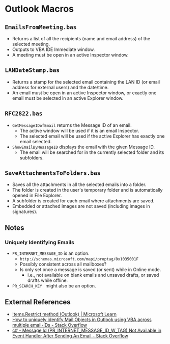 # Outlook Macros
## `EmailsFromMeeting.bas`
- Returns a list of all the recipients (name and email address) of the selected meeting.
- Outputs to VBA IDE Immediate window.
- A meeting must be open in an active Inspector window.

## `LANDateStamp.bas`
- Returns a stamp for the selected email containing the LAN ID (or email address for external users) and the date/time.
- An email must be open in an active Inspector window, or exactly one email must be selected in an active Explorer window.
  
## `RFC2822.bas`
- `GetMessageIDofEmail` returns the Message ID of an email.
  - The active window will be used if it is an email Inspector.
  - The selected email will be used if the active Explorer has exactly one email selected. 
- `ShowEmailByMessageID` displays the email with the given Message ID.
  - The email will be searched for in the currently selected folder and its subfolders.

## `SaveAttachmentsToFolders.bas`
- Saves all the attachments in all the selected emails into a folder.
- The folder is created in the user's temporary folder and is automatically opened in File Explorer.
- A subfolder is created for each email where attachments are saved.
- Embedded or attached images are not saved (including images in signatures).

## Notes
### Uniquely Identifying Emails
- `PR_INTERNET_MESSAGE_ID` is an option.
  - `http://schemas.microsoft.com/mapi/proptag/0x1035001F`
  - Possibly consistent across all mailboxes?
  - Is only set once a message is saved (or sent) while in Online mode.
    - i.e., not available on blank emails and unsaved drafts, or saved drafts while offline.
- `PR_SEARCH_KEY ` might also be an option.

## External References
- [Items.Restrict method (Outlook) | Microsoft Learn](https://learn.microsoft.com/en-us/office/vba/api/outlook.items.restrict)
- [How to uniquely identify Mail Objects in Outlook using VBA across multiple email-IDs - Stack Overflow](https://stackoverflow.com/q/70846809/)
- [c# - Message Id (PR_INTERNET_MESSAGE_ID_W_TAG) Not Available in Event Handler After Sending An Email - Stack Overflow](https://stackoverflow.com/q/54432156/)